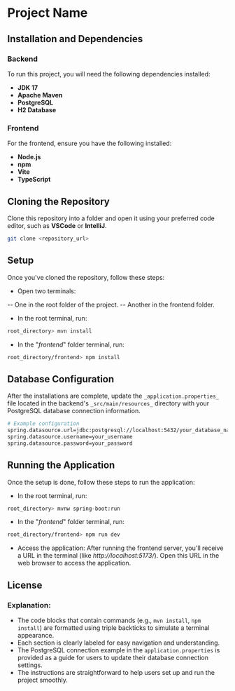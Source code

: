 # Project Name

## Installation and Dependencies

### Backend

To run this project, you will need the following dependencies installed:

- **JDK 17**
- **Apache Maven**
- **PostgreSQL**
- **H2 Database**

### Frontend

For the frontend, ensure you have the following installed:

- **Node.js**
- **npm**
- **Vite**
- **TypeScript**

## Cloning the Repository

Clone this repository into a folder and open it using your preferred code editor, such as **VSCode** or **IntelliJ**.

```bash
git clone <repository_url>
```
## Setup
Once you've cloned the repository, follow these steps:

- Open two terminals:

-- One in the root folder of the project.
-- Another in the frontend folder.

- In the root terminal, run:
```bash
root_directory> mvn install
```

- In the "_frontend_" folder terminal, run:
```bash
root_directory/frontend> npm install
```

## Database Configuration

After the installations are complete, update the `_application.properties_` file located in the backend's `_src/main/resources_` directory with your PostgreSQL database connection information.

```bash
# Example configuration
spring.datasource.url=jdbc:postgresql://localhost:5432/your_database_name
spring.datasource.username=your_username
spring.datasource.password=your_password
```

## Running the Application

Once the setup is done, follow these steps to run the application:
- In the root terminal, run:
```bash
root_directory> mvnw spring-boot:run
```

- In the "_frontend_" folder terminal, run:
```bash
root_directory/frontend> npm run dev
```

- Access the application:
After running the frontend server, you'll receive a URL in the terminal (like _http://localhost:5173/_). Open this URL in the web browser to access the application.

## License


### Explanation:
- The code blocks that contain commands (e.g., `mvn install`, `npm install`) are formatted using triple backticks to simulate a terminal appearance.
- Each section is clearly labeled for easy navigation and understanding.
- The PostgreSQL connection example in the `application.properties` is provided as a guide for users to update their database connection settings.
- The instructions are straightforward to help users set up and run the project smoothly.

